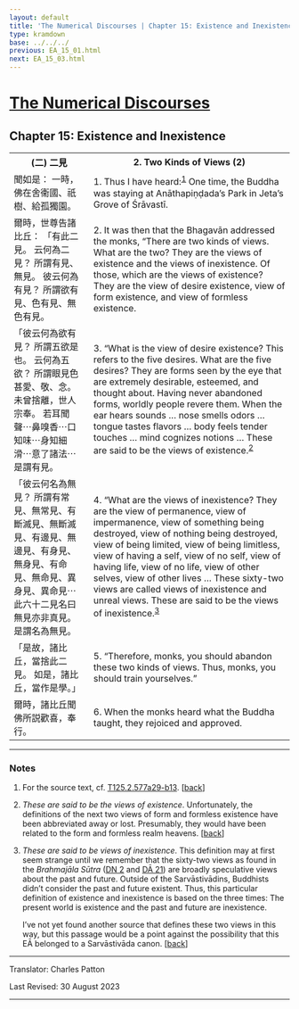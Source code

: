 ```yaml
---
layout: default
title: 'The Numerical Discourses | Chapter 15: Existence and Inexistence | 2. Two Kinds of Views (2)'
type: kramdown
base: ../../../
previous: EA_15_01.html
next: EA_15_03.html
---
```


<h1><a href='../index.html'>The Numerical Discourses</a></h1>
<h2>Chapter 15: Existence and Inexistence</h2>

<table class="trans">
  <th class='ch'>(二) 二見</th>
  <th class='en'>2. Two Kinds of Views (2)</th>
  <tr>
    <td class='ch' title='T125.2.577a29'>聞如是： 一時，佛在舍衞國、祇樹、給孤獨園。</td>
    <td id='p1'>1. Thus I have heard:<sup id="ref1"><a href="#n1">1</a></sup> One time, the Buddha was staying at Anāthapiṇḍada’s Park in Jeta’s Grove of Śrāvastī.</td>
  </tr>
  <tr>
    <td class='ch' title='T125.2.577b1'>爾時，世尊告諸比丘： 「有此二見。 云何為二見？ 所謂有見、無見。 彼云何為有見？ 所謂欲有見、色有見、無色有見。</td>
    <td id='p2'>2. It was then that the Bhagavān addressed the monks, “There are two kinds of views. What are the two? They are the views of existence and the views of inexistence. Of those, which are the views of existence? They are the view of desire existence, view of form existence, and view of formless existence.</td>
  </tr>
  <tr>
    <td class='ch' title='T125.2.577b3'>「彼云何為欲有見？ 所謂五欲是也。 云何為五欲？ 所謂眼見色甚愛、敬、念。 未曾捨離，世人宗奉。 若耳聞聲⋯鼻嗅香⋯口知味⋯身知細滑⋯意了諸法⋯ 是謂有見。</td>
    <td id='p3'>3. “What is the view of desire existence? This refers to the five desires. What are the five desires? They are forms seen by the eye that are extremely desirable, esteemed, and thought about. Having never abandoned forms, worldly people revere them. When the ear hears sounds … nose smells odors … tongue tastes flavors … body feels tender touches … mind cognizes notions … These are said to be the views of existence.<sup id="ref2"><a href="#n2">2</a></sup></td>
  </tr>
  <tr>
    <td class='ch' title='T125.2.577b7'>「彼云何名為無見？ 所謂有常見、無常見、有斷滅見、無斷滅見、有邊見、無邊見、有身見、無身見、有命見、無命見、異身見、異命見⋯ 此六十二見名曰無見亦非真見。 是謂名為無見。</td>
    <td id='p4'>4. “What are the views of inexistence? They are the view of permanence, view of impermanence, view of something being destroyed, view of nothing being destroyed, view of being limited, view of being limitless, view of having a self, view of no self, view of having life, view of no life, view of other selves, view of other lives … These sixty-two views are called views of inexistence and unreal views. These are said to be the views of inexistence.<sup id="ref3"><a href="#n3">3</a></sup></td>
  </tr>
  <tr>
    <td class='ch' title='T125.2.577b11'>「是故，諸比丘，當捨此二見。 如是，諸比丘，當作是學。」</td>
    <td id='p5'>5. “Therefore, monks, you should abandon these two kinds of views. Thus, monks, you should train yourselves.”</td>
  </tr>
  <tr>
    <td class='ch' title='T125.2.577b12'>爾時，諸比丘聞佛所説歡喜，奉行。</td>
    <td id='p6'>6. When the monks heard what the Buddha taught, they rejoiced and approved.</td>
  </tr>
</table>

<hr/>

<h3 id="notes">Notes</h3>

<ol class="notes-list">
<li id="n1"><p>For the source text, cf. <a href="https://cbetaonline.dila.edu.tw/zh/T02n0125_p0577a29" target="_blank">T125.2.577a29-b13</a>. [<a href="#ref1">back</a>]</p></li>
<li id="n2"><p><em>These are said to be the views of existence</em>. Unfortunately, the definitions of the next two views of form and formless existence have been abbreviated away or lost. Presumably, they would have been related to the form and formless realm heavens. [<a href="#ref2">back</a>]</p></li>
<li id="n3"><p><em>These are said to be views of inexistence</em>. This definition may at first seem strange until we remember that the sixty-two views as found in the <em>Brahmajāla Sūtra</em> (<a href="https://suttacentral.net/dn1" target="_blank">DN 2</a> and <a href="https://canon.dharmapearls.net/01_agama/dirgha/DA_21.html" target="_blank">DĀ 21</a>) are broadly speculative views about the past and future. Outside of the Sarvāstivādins, Buddhists didn’t consider the past and future existent. Thus, this particular definition of existence and inexistence is based on the three times: The present world is existence and the past and future are inexistence.</p>
<p>I’ve not yet found another source that defines these two views in this way, but this passage would be a point against the possibility that this EĀ belonged to a Sarvāstivāda canon. [<a href="#ref3">back</a>]</p></li>
</ol>
<hr/>

<p class="translator">Translator: Charles Patton</p>
<p class='revised'>Last Revised: 30 August 2023</p>

<hr/>